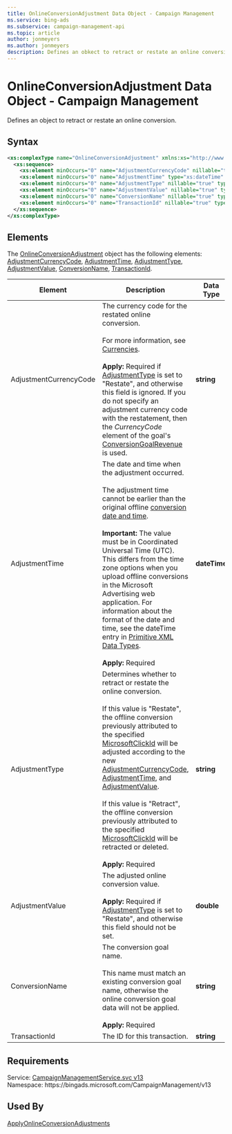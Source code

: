 ```yaml
---
title: OnlineConversionAdjustment Data Object - Campaign Management
ms.service: bing-ads
ms.subservice: campaign-management-api
ms.topic: article
author: jonmeyers
ms.author: jonmeyers
description: Defines an obkect to retract or restate an online conversion.
---
```

# OnlineConversionAdjustment Data Object - Campaign Management
Defines an object to retract or restate an online conversion.

## Syntax
```xml
<xs:complexType name="OnlineConversionAdjustment" xmlns:xs="http://www.w3.org/2001/XMLSchema">
  <xs:sequence>
    <xs:element minOccurs="0" name="AdjustmentCurrencyCode" nillable="true" type="xs:string" />
    <xs:element minOccurs="0" name="AdjustmentTime" type="xs:dateTime" />
    <xs:element minOccurs="0" name="AdjustmentType" nillable="true" type="xs:string" />
    <xs:element minOccurs="0" name="AdjustmentValue" nillable="true" type="xs:double" />
    <xs:element minOccurs="0" name="ConversionName" nillable="true" type="xs:string" />
    <xs:element minOccurs="0" name="TransactionId" nillable="true" type="xs:string" />
  </xs:sequence>
</xs:complexType>
```

## <a name="elements"></a>Elements

The [OnlineConversionAdjustment](onlineconversionadjustment.md) object has the following elements: [AdjustmentCurrencyCode](#adjustmentcurrencycode), [AdjustmentTime](#adjustmenttime), [AdjustmentType](#adjustmenttype), [AdjustmentValue](#adjustmentvalue), [ConversionName](#conversionname), [TransactionId](#transactionid).

|Element|Description|Data Type|
|-----------|---------------|-------------|
|<a name="adjustmentcurrencycode"></a>AdjustmentCurrencyCode|The currency code for the restated online conversion.<br/><br/>For more information, see [Currencies](../guides/currencies.md).<br/><br/>**Apply:** Required if [AdjustmentType](#adjustmenttype) is set to "Restate", and otherwise this field is ignored. If you do not specify an adjustment currency code with the restatement, then the *CurrencyCode* element of the goal's [ConversionGoalRevenue](conversiongoalrevenue.md) is used.|**string**|
|<a name="adjustmenttime"></a>AdjustmentTime|The date and time when the adjustment occurred.<br/><br/>The adjustment time cannot be earlier than the original offline [conversion date and time](#conversiontime).<br/><br/>**Important:** The value must be in Coordinated Universal Time (UTC). This differs from the time zone options when you upload offline conversions in the Microsoft Advertising web application. For information about the format of the date and time, see the dateTime entry in [Primitive XML Data Types](https://go.microsoft.com/fwlink/?linkid=859198).<br/><br/>**Apply:** Required|**dateTime**|
|<a name="adjustmenttype"></a>AdjustmentType|Determines whether to retract or restate the online conversion.<br/><br/>If this value is "Restate", the offline conversion previously attributed to the specified [MicrosoftClickId](#microsoftclickid) will be adjusted according to the new [AdjustmentCurrencyCode](#adjustmentcurrencycode), [AdjustmentTime](#adjustmenttime), and [AdjustmentValue](#adjustmentvalue).<br/><br/>If this value is "Retract", the offline conversion previously attributed to the specified [MicrosoftClickId](#microsoftclickid) will be retracted or deleted.<br/><br/>**Apply:** Required|**string**|
|<a name="adjustmentvalue"></a>AdjustmentValue|The adjusted online conversion value.<br/><br/>**Apply:** Required if [AdjustmentType](#adjustmenttype) is set to "Restate", and otherwise this field should not be set.|**double**|
|<a name="conversionname"></a>ConversionName|The conversion goal name.<br/><br/>This name must match an existing conversion goal name, otherwise the online conversion goal data will not be applied.<br/><br/>**Apply:** Required|**string**|
|<a name="transactionid"></a>TransactionId|The ID for this transaction.|**string**|

## Requirements
Service: [CampaignManagementService.svc v13](https://campaign.api.bingads.microsoft.com/Api/Advertiser/CampaignManagement/v13/CampaignManagementService.svc)  
Namespace: https\://bingads.microsoft.com/CampaignManagement/v13  

## Used By
[ApplyOnlineConversionAdjustments](applyonlineconversionadjustments.md)  
